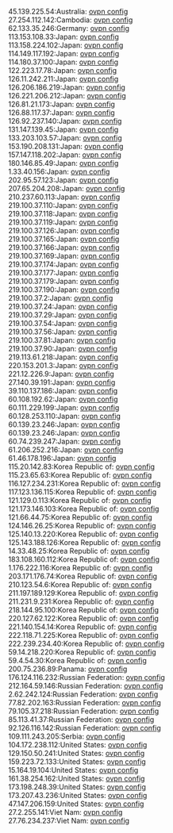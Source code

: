 45.139.225.54:Australia: [ovpn config](vpn/45_139_225_54.ovpn)  
27.254.112.142:Cambodia: [ovpn config](vpn/27_254_112_142.ovpn)  
62.133.35.246:Germany: [ovpn config](vpn/62_133_35_246.ovpn)  
113.153.108.33:Japan: [ovpn config](vpn/113_153_108_33.ovpn)  
113.158.224.102:Japan: [ovpn config](vpn/113_158_224_102.ovpn)  
114.149.117.192:Japan: [ovpn config](vpn/114_149_117_192.ovpn)  
114.180.37.100:Japan: [ovpn config](vpn/114_180_37_100.ovpn)  
122.223.17.78:Japan: [ovpn config](vpn/122_223_17_78.ovpn)  
126.11.242.211:Japan: [ovpn config](vpn/126_11_242_211.ovpn)  
126.206.186.219:Japan: [ovpn config](vpn/126_206_186_219.ovpn)  
126.221.206.212:Japan: [ovpn config](vpn/126_221_206_212.ovpn)  
126.81.21.173:Japan: [ovpn config](vpn/126_81_21_173.ovpn)  
126.88.117.37:Japan: [ovpn config](vpn/126_88_117_37.ovpn)  
126.92.237.140:Japan: [ovpn config](vpn/126_92_237_140.ovpn)  
131.147.139.45:Japan: [ovpn config](vpn/131_147_139_45.ovpn)  
133.203.103.57:Japan: [ovpn config](vpn/133_203_103_57.ovpn)  
153.190.208.131:Japan: [ovpn config](vpn/153_190_208_131.ovpn)  
157.147.118.202:Japan: [ovpn config](vpn/157_147_118_202.ovpn)  
180.146.85.49:Japan: [ovpn config](vpn/180_146_85_49.ovpn)  
1.33.40.156:Japan: [ovpn config](vpn/1_33_40_156.ovpn)  
202.95.57.123:Japan: [ovpn config](vpn/202_95_57_123.ovpn)  
207.65.204.208:Japan: [ovpn config](vpn/207_65_204_208.ovpn)  
210.237.60.113:Japan: [ovpn config](vpn/210_237_60_113.ovpn)  
219.100.37.110:Japan: [ovpn config](vpn/219_100_37_110.ovpn)  
219.100.37.118:Japan: [ovpn config](vpn/219_100_37_118.ovpn)  
219.100.37.119:Japan: [ovpn config](vpn/219_100_37_119.ovpn)  
219.100.37.126:Japan: [ovpn config](vpn/219_100_37_126.ovpn)  
219.100.37.165:Japan: [ovpn config](vpn/219_100_37_165.ovpn)  
219.100.37.166:Japan: [ovpn config](vpn/219_100_37_166.ovpn)  
219.100.37.169:Japan: [ovpn config](vpn/219_100_37_169.ovpn)  
219.100.37.174:Japan: [ovpn config](vpn/219_100_37_174.ovpn)  
219.100.37.177:Japan: [ovpn config](vpn/219_100_37_177.ovpn)  
219.100.37.179:Japan: [ovpn config](vpn/219_100_37_179.ovpn)  
219.100.37.190:Japan: [ovpn config](vpn/219_100_37_190.ovpn)  
219.100.37.2:Japan: [ovpn config](vpn/219_100_37_2.ovpn)  
219.100.37.24:Japan: [ovpn config](vpn/219_100_37_24.ovpn)  
219.100.37.29:Japan: [ovpn config](vpn/219_100_37_29.ovpn)  
219.100.37.54:Japan: [ovpn config](vpn/219_100_37_54.ovpn)  
219.100.37.56:Japan: [ovpn config](vpn/219_100_37_56.ovpn)  
219.100.37.81:Japan: [ovpn config](vpn/219_100_37_81.ovpn)  
219.100.37.90:Japan: [ovpn config](vpn/219_100_37_90.ovpn)  
219.113.61.218:Japan: [ovpn config](vpn/219_113_61_218.ovpn)  
220.153.201.3:Japan: [ovpn config](vpn/220_153_201_3.ovpn)  
221.12.226.9:Japan: [ovpn config](vpn/221_12_226_9.ovpn)  
27.140.39.191:Japan: [ovpn config](vpn/27_140_39_191.ovpn)  
39.110.137.186:Japan: [ovpn config](vpn/39_110_137_186.ovpn)  
60.108.192.62:Japan: [ovpn config](vpn/60_108_192_62.ovpn)  
60.111.229.199:Japan: [ovpn config](vpn/60_111_229_199.ovpn)  
60.128.253.110:Japan: [ovpn config](vpn/60_128_253_110.ovpn)  
60.139.23.246:Japan: [ovpn config](vpn/60_139_23_246.ovpn)  
60.139.23.246:Japan: [ovpn config](vpn/60_139_23_246.ovpn)  
60.74.239.247:Japan: [ovpn config](vpn/60_74_239_247.ovpn)  
61.206.252.216:Japan: [ovpn config](vpn/61_206_252_216.ovpn)  
61.46.178.196:Japan: [ovpn config](vpn/61_46_178_196.ovpn)  
115.20.142.83:Korea Republic of: [ovpn config](vpn/115_20_142_83.ovpn)  
115.23.65.63:Korea Republic of: [ovpn config](vpn/115_23_65_63.ovpn)  
116.127.234.231:Korea Republic of: [ovpn config](vpn/116_127_234_231.ovpn)  
117.123.136.115:Korea Republic of: [ovpn config](vpn/117_123_136_115.ovpn)  
121.129.0.113:Korea Republic of: [ovpn config](vpn/121_129_0_113.ovpn)  
121.173.146.103:Korea Republic of: [ovpn config](vpn/121_173_146_103.ovpn)  
121.66.44.75:Korea Republic of: [ovpn config](vpn/121_66_44_75.ovpn)  
124.146.26.25:Korea Republic of: [ovpn config](vpn/124_146_26_25.ovpn)  
125.140.13.220:Korea Republic of: [ovpn config](vpn/125_140_13_220.ovpn)  
125.143.188.126:Korea Republic of: [ovpn config](vpn/125_143_188_126.ovpn)  
14.33.48.25:Korea Republic of: [ovpn config](vpn/14_33_48_25.ovpn)  
183.108.160.112:Korea Republic of: [ovpn config](vpn/183_108_160_112.ovpn)  
1.176.222.116:Korea Republic of: [ovpn config](vpn/1_176_222_116.ovpn)  
203.171.176.74:Korea Republic of: [ovpn config](vpn/203_171_176_74.ovpn)  
210.123.54.6:Korea Republic of: [ovpn config](vpn/210_123_54_6.ovpn)  
211.197.189.129:Korea Republic of: [ovpn config](vpn/211_197_189_129.ovpn)  
211.231.9.231:Korea Republic of: [ovpn config](vpn/211_231_9_231.ovpn)  
218.144.95.100:Korea Republic of: [ovpn config](vpn/218_144_95_100.ovpn)  
220.127.62.122:Korea Republic of: [ovpn config](vpn/220_127_62_122.ovpn)  
221.140.154.14:Korea Republic of: [ovpn config](vpn/221_140_154_14.ovpn)  
222.118.71.225:Korea Republic of: [ovpn config](vpn/222_118_71_225.ovpn)  
222.239.234.40:Korea Republic of: [ovpn config](vpn/222_239_234_40.ovpn)  
59.14.218.220:Korea Republic of: [ovpn config](vpn/59_14_218_220.ovpn)  
59.4.54.30:Korea Republic of: [ovpn config](vpn/59_4_54_30.ovpn)  
200.75.236.89:Panama: [ovpn config](vpn/200_75_236_89.ovpn)  
176.124.116.232:Russian Federation: [ovpn config](vpn/176_124_116_232.ovpn)  
212.164.59.146:Russian Federation: [ovpn config](vpn/212_164_59_146.ovpn)  
2.62.242.124:Russian Federation: [ovpn config](vpn/2_62_242_124.ovpn)  
77.82.202.163:Russian Federation: [ovpn config](vpn/77_82_202_163.ovpn)  
79.105.37.218:Russian Federation: [ovpn config](vpn/79_105_37_218.ovpn)  
85.113.41.37:Russian Federation: [ovpn config](vpn/85_113_41_37.ovpn)  
92.126.116.142:Russian Federation: [ovpn config](vpn/92_126_116_142.ovpn)  
109.111.243.205:Serbia: [ovpn config](vpn/109_111_243_205.ovpn)  
104.172.238.112:United States: [ovpn config](vpn/104_172_238_112.ovpn)  
129.150.50.241:United States: [ovpn config](vpn/129_150_50_241.ovpn)  
159.223.72.133:United States: [ovpn config](vpn/159_223_72_133.ovpn)  
15.164.19.104:United States: [ovpn config](vpn/15_164_19_104.ovpn)  
161.38.254.162:United States: [ovpn config](vpn/161_38_254_162.ovpn)  
173.198.248.39:United States: [ovpn config](vpn/173_198_248_39.ovpn)  
173.207.43.236:United States: [ovpn config](vpn/173_207_43_236.ovpn)  
47.147.206.159:United States: [ovpn config](vpn/47_147_206_159.ovpn)  
27.2.255.141:Viet Nam: [ovpn config](vpn/27_2_255_141.ovpn)  
27.76.234.237:Viet Nam: [ovpn config](vpn/27_76_234_237.ovpn)  
